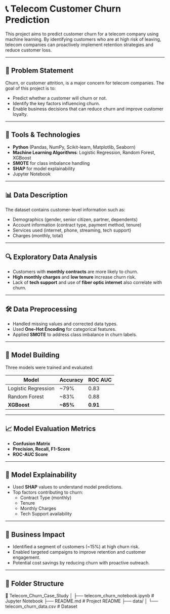 # 📞 Telecom Customer Churn Prediction

This project aims to predict customer churn for a telecom company using machine learning. By identifying customers who are at high risk of leaving, telecom companies can proactively implement retention strategies and reduce customer loss.

---

## 📌 Problem Statement

Churn, or customer attrition, is a major concern for telecom companies. The goal of this project is to:

- Predict whether a customer will churn or not.
- Identify the key factors influencing churn.
- Enable business decisions that can reduce churn and improve customer loyalty.

---

## 🧰 Tools & Technologies

- **Python** (Pandas, NumPy, Scikit-learn, Matplotlib, Seaborn)
- **Machine Learning Algorithms**: Logistic Regression, Random Forest, XGBoost
- **SMOTE** for class imbalance handling
- **SHAP** for model explainability
- Jupyter Notebook

---

## 📊 Data Description

The dataset contains customer-level information such as:

- Demographics (gender, senior citizen, partner, dependents)
- Account information (contract type, payment method, tenure)
- Services used (internet, phone, streaming, tech support)
- Charges (monthly, total)

---

## 🔍 Exploratory Data Analysis

- Customers with **monthly contracts** are more likely to churn.
- **High monthly charges** and **low tenure** increase churn risk.
- Lack of **tech support** and use of **fiber optic internet** also correlate with churn.

---

## 🛠️ Data Preprocessing

- Handled missing values and corrected data types.
- Used **One-Hot Encoding** for categorical features.
- Applied **SMOTE** to address class imbalance in churn labels.

---

## 🤖 Model Building

Three models were trained and evaluated:

| Model               | Accuracy | ROC AUC |
|--------------------|----------|---------|
| Logistic Regression| ~79%     | 0.83    |
| Random Forest      | ~83%     | 0.88    |
| **XGBoost**         | **~85%** | **0.91** |

---

## 📈 Model Evaluation Metrics

- **Confusion Matrix**
- **Precision, Recall, F1-Score**
- **ROC-AUC Score**

---

## 🧠 Model Explainability

- Used **SHAP** values to understand model predictions.
- Top factors contributing to churn:
  - Contract Type (monthly)
  - Tenure
  - Monthly Charges
  - Tech Support availability

---

## 💼 Business Impact

- Identified a segment of customers (~15%) at high churn risk.
- Enabled targeted campaigns to improve retention and customer engagement.
- Potential cost savings by reducing churn with proactive outreach.

---

## 📂 Folder Structure

📁 Telecom_Churn_Case_Study
│
├── telecom_churn_notebook.ipynb # Jupyter Notebook
├── README.md # Project README
├── data/
│ └── telecom_churn_data.csv # Dataset
